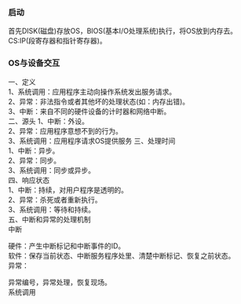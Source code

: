 ### 启动
首先DISK(磁盘)存放OS，BIOS(基本I/O处理系统)执行，将OS放到内存去。  
CS:IP(段寄存器和指针寄存器)。
### OS与设备交互
一、定义  
1、系统调用：应用程序主动向操作系统发出服务请求。  
2、异常：非法指令或者其他坏的处理状态(如：内存出错)。  
3、中断：来自不同的硬件设备的计时器和网络中断。  
二、源头
1、中断：外设。  
2、异常：应用程序意想不到的行为。  
3、系统调用：应用程序请求OS提供服务
三、处理时间   
1、中断：异步。  
2、异常：同步。  
3、系统调用：同步或异步。  
四、响应状态   
1、中断：持续，对用户程序是透明的。  
2、异常：杀死或者重新执行。  
3、系统调用：等待和持续。  
五、中断和异常的处理机制   
 中断  
    
硬件：产生中断标记和中断事件的ID。  
软件：保存当前状态、中断服务程序处里、清楚中断标记、恢复之前状态。  
异常：
   
异常编号，异常处理，恢复现场。  
系统调用  
  
  
  
